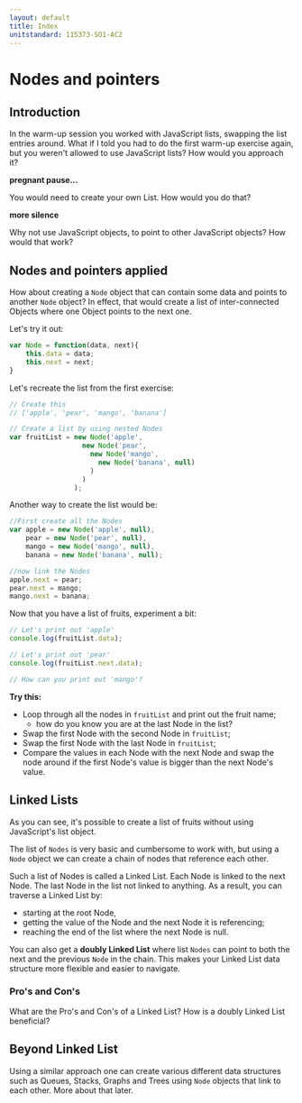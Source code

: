 ```yaml
---
layout: default
title: Index
unitstandard: 115373-SO1-AC2
---
```


# Nodes and pointers

## Introduction

In the warm-up session you worked with JavaScript lists, swapping the list entries around. What if I told you had to do the first warm-up exercise again, but you weren't allowed to use JavaScript lists? How would you approach it?

**pregnant pause...**

You would need to create your own List. How would you do that?

**more silence**

Why not use JavaScript objects, to point to other JavaScript objects? How would that work?

## Nodes and pointers applied

How about creating a `Node` object that can contain some data and points to another `Node` object? In effect, that would create a list of inter-connected Objects where one Object points to the next one.

Let's try it out:

```javascript
var Node = function(data, next){
    this.data = data;
    this.next = next;
}
```

Let's recreate the list from the first exercise:

```javascript
// Create this
// ['apple', 'pear', 'mango', 'banana']

// Create a list by using nested Nodes
var fruitList = new Node('apple',
                  new Node('pear',
                    new Node('mango',
                      new Node('banana', null)
                    )
                  )
                );
```

Another way to create the list would be:

```javascript
//First create all the Nodes
var apple = new Node('apple', null),
    pear = new Node('pear', null),
    mango = new Node('mango', null),
    banana = new Node('banana', null);

//now link the Nodes
apple.next = pear;
pear.next = mango;
mango.next = banana;
```

Now that you have a list of fruits, experiment a bit:

```javascript
// Let's print out 'apple'
console.log(fruitList.data);

// Let's print out 'pear'
console.log(fruitList.next.data);

// How can you print out 'mango'?

```

**Try this:**

* Loop through all the nodes in `fruitList` and print out the fruit name;
    * how do you know you are at the last Node in the list?
* Swap the first Node with the second Node in `fruitList`;
* Swap the first Node with the last Node in `fruitList`;
* Compare the values in each Node with the next Node and swap the node around if the first Node's value is bigger than the next Node's value.

## Linked Lists

As you can see, it's possible to create a list of fruits without using JavaScript's list object.

The list of `Nodes` is very basic and cumbersome to work with, but using a `Node` object we can create a chain of nodes that reference each other.

Such a list of Nodes is called a Linked List. Each Node is linked to the next Node. The last Node in the list not linked to anything. As a result, you can traverse a Linked List by:

  * starting at the root Node,
  * getting the value of the Node and the next Node it is referencing;
  * reaching the end of the list where the next Node is null.

You can also get a **doubly Linked List** where list `Nodes` can point to both the next and the previous `Node` in the chain. This makes your Linked List data structure more flexible and easier to navigate.

### Pro's and Con's

What are the Pro's and Con's of a Linked List? How is a doubly Linked List beneficial?

## Beyond Linked List

Using a similar approach one can create various different data structures such as Queues, Stacks, Graphs and Trees using `Node` objects that link to each other. More about that later.

